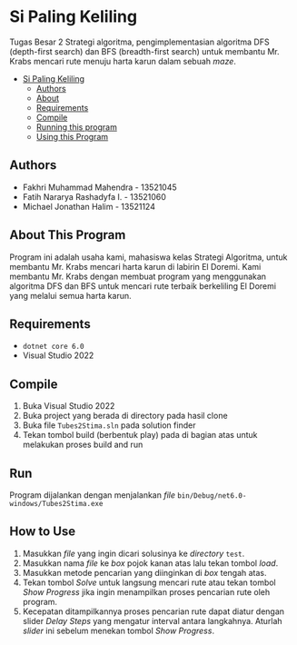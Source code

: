 # Si Paling Keliling

Tugas Besar 2 Strategi algoritma, pengimplementasian algoritma DFS (depth-first search) dan BFS (breadth-first search) untuk membantu Mr. Krabs mencari rute menuju harta karun dalam sebuah _maze_.

- [Si Paling Keliling](#si-paling-keliling)
  - [Authors](#authors)
  - [About](#about-this-program)
  - [Requirements](#requirements)
  - [Compile](#compile)
  - [Running this program](#run)
  - [Using this Program](#how-to-use)

## Authors

- Fakhri Muhammad Mahendra - 13521045
- Fatih Nararya Rashadyfa I. - 13521060
- Michael Jonathan Halim - 13521124

## About This Program

Program ini adalah usaha kami, mahasiswa kelas Strategi Algoritma, untuk membantu Mr. Krabs mencari harta karun di labirin El Doremi. Kami membantu Mr. Krabs dengan membuat program yang menggunakan algoritma DFS dan BFS untuk mencari rute terbaik berkeliling El Doremi yang melalui semua harta karun.

## Requirements

- `dotnet core 6.0`
- Visual Studio 2022

## Compile

1. Buka Visual Studio 2022
2. Buka project yang berada di directory pada hasil clone
3. Buka file `Tubes2Stima.sln` pada solution finder
4. Tekan tombol build (berbentuk play) pada di bagian atas untuk melakukan proses build and run

## Run

Program dijalankan dengan menjalankan _file_ `bin/Debug/net6.0-windows/Tubes2Stima.exe`

## How to Use

1. Masukkan _file_ yang ingin dicari solusinya ke _directory_ `test`.
2. Masukkan nama _file_ ke _box_ pojok kanan atas lalu tekan tombol _load_.
3. Masukkan metode pencarian yang diinginkan di _box_ tengah atas.
4. Tekan tombol _Solve_ untuk langsung mencari rute atau tekan tombol _Show Progress_ jika ingin menampilkan proses pencarian rute oleh program.
5. Kecepatan ditampilkannya proses pencarian rute dapat diatur dengan slider _Delay Steps_ yang mengatur interval antara langkahnya. Aturlah _slider_ ini sebelum menekan tombol _Show Progress_.
